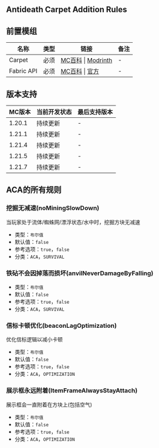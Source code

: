 ## Antideath Carpet Addition Rules

## 前置模组

| 名称          | 类型 | 链接                                                                                                                                                                       | 备注 |
|-------------|----|--------------------------------------------------------------------------------------------------------------------------------------------------------------------------|----|
| Carpet      | 必须 | [MC百科](https://www.mcmod.cn/class/2361.html) &#124; [Modrinth](https://modrinth.com/mod/carpet) | -  |
| Fabric API  | 必须 | [MC百科](https://www.mcmod.cn/class/3124.html) &#124; [官方](https://fabricmc.net/)                                                                                          | - |

## 版本支持

| MC版本   | 当前开发状态 | 最后支持版本 |  
|--------|------|--------|
| 1.20.1 | 持续更新 | -      |
| 1.21.1 | 持续更新   | -      |
| 1.21.4 | 持续更新   | -      |
| 1.21.5 | 持续更新   | -      |
| 1.21.7 | 持续更新   | -      |





## ACA的所有规则

### 挖掘无减速(noMiningSlowDown)

当玩家处于流体/蜘蛛网/漂浮状态/水中时，挖掘方块无减速

- 类型：`布尔值`
- 默认值：`false`
- 参考选项：`true`，`false`
- 分类：`ACA`，`SURVIVAL`

### 铁砧不会因掉落而损坏(anvilNeverDamageByFalling)

- 类型：`布尔值`
- 默认值：`false`
- 参考选项：`true`，`false`
- 分类：`ACA`，`SURVIVAL`

### 信标卡顿优化(beaconLagOptimization)
优化信标逻辑以减小卡顿
- 类型：`布尔值`
- 默认值：`false`
- 参考选项：`true`，`false`
- 分类：`ACA`，`OPTIMIZATION`

### 展示框永远附着(ItemFrameAlwaysStayAttach)
展示框会一直附着在方块上(包括空气)
- 类型：`布尔值`
- 默认值：`false`
- 参考选项：`true`，`false`
- 分类：`ACA`，`OPTIMIZATION`